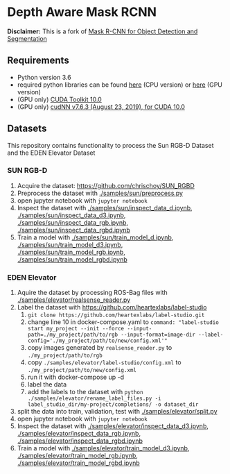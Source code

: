# Depth Aware Mask RCNN

**Disclaimer:** This is a fork of
 [Mask R-CNN for Object Detection and Segmentation](https://github.com/matterport/Mask_RCNN)


## Requirements

* Python version 3.6
* required python libraries can be found [here](requirements.txt)
(CPU version) or [here](requirements_gpu.txt) (GPU version)
* (GPU only) [CUDA Toolkit 10.0](https://developer.nvidia.com/cuda-10.0-download-archive)
* (GPU only) [cudNN v7.6.3 (August 23, 2019), for CUDA 10.0](https://developer.nvidia.com/rdp/cudnn-archive)




## Datasets

This repository contains functionality to process the Sun RGB-D Dataset and the EDEN Elevator Dataset

### SUN RGB-D
1. Acquire the dataset: https://github.com/chrischoy/SUN_RGBD
1. Preprocess the dataset with [./samples/sun/preprocess.py](./samples/sun/preprocess.py)
1. open jupyter notebook with `jupyter notebook`
1. Inspect the dataset with [./samples/sun/inspect_data_d.ipynb](./samples/sun/inspect_data_d.ipynb), 
[./samples/sun/inspect_data_d3.ipynb](./samples/sun/inspect_data_d3.ipynb),
[./samples/sun/inspect_data_rgb.ipynb](./samples/sun/inspect_data_rgb.ipynb),
[./samples/sun/inspect_data_rgbd.ipynb](./samples/sun/inspect_data_rgbd.ipynb)
1. Train a model with [./samples/sun/train_model_d.ipynb](./samples/sun/train_model_d.ipynb), 
[./samples/sun/train_model_d3.ipynb](./samples/sun/train_model_d3.ipynb),
[./samples/sun/train_model_rgb.ipynb](./samples/sun/train_model_rgb.ipynb),
[./samples/sun/train_model_rgbd.ipynb](./samples/sun/train_model_rgbd.ipynb)

### EDEN Elevator
1. Aquire the dataset by processing ROS-Bag files with [./samples/elevator/realsense_reader.py](./samples/elevator/realsense_reader.py)
1. Label the dataset with https://github.com/heartexlabs/label-studio 
    1. `git clone https://github.com/heartexlabs/label-studio.git`
    1. change line 10 in docker-compose.yaml to `command: "label-studio start my_project --init --force --input-path=./my_project/path/to/rgb --input-format=image-dir --label-config='./my_project/path/to/new/config.xml'"`
    1. copy images generated by `realsense_reader.py` to `./my_project/path/to/rgb`
    1. copy `./samples/elevator/label-studio/config.xml` to `./my_project/path/to/new/config.xml`
    1. run it with docker-compose up -d
    1. label the data
    1. add the labels to the dataset with `python ./samples/elevator/rename_label_files.py -i label_studio_dir/my-project/completions/ -o dataset_dir`
1. split the data into train, validation, test with [./samples/elevator/split.py](./samples/elevator/split.py)
1. open jupyter notebook with `jupyter notebook`
1. Inspect the dataset with 
[./samples/elevator/inspect_data_d3.ipynb](./samples/elevator/inspect_data_d3.ipynb),
[./samples/elevator/inspect_data_rgb.ipynb](./samples/elevator/inspect_data_rgb.ipynb),
[./samples/elevator/inspect_data_rgbd.ipynb](./samples/elevator/inspect_data_rgbd.ipynb)
1. Train a model with 
[./samples/elevator/train_model_d3.ipynb](./samples/elevator/train_model_d3.ipynb),
[./samples/elevator/train_model_rgb.ipynb](./samples/elevator/train_model_rgb.ipynb),
[./samples/elevator/train_model_rgbd.ipynb](./samples/elevator/train_model_rgbd.ipynb)